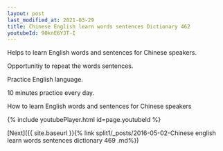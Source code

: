 ```yaml
---
layout: post
last_modified_at: 2021-03-29
title: Chinese English learn words sentences Dictionary 462 
youtubeId: 90knE6YJT-I
---
```

 
 
Helps to learn English words and sentences for Chinese speakers.

Opportunitiy to repeat the words sentences. 

Practice English language. 
 
10 minutes practice every day. 
 
How to learn English words and sentences for Chinese speakers 
 
{% include youtubePlayer.html id=page.youtubeId %}
 
 
[Next]({{ site.baseurl }}{% link  split1/_posts/2016-05-02-Chinese english learn words sentences dictionary 469 .md%})
 
